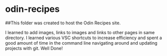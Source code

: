 # odin-recipes

##This folder was created to host the Odin Recipes site.

I learned to add images, links to images and links to other pages in same directory. I learned various VSC shortcuts to increase efficiency and spent a good amount of time in the command line navigating around and updating projects with git. Well Done!

